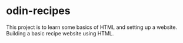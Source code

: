 # odin-recipes

This project is to learn some basics of HTML and setting up a website.
Building a basic recipe website using HTML.